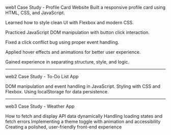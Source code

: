 web1 Case Study - Profile Card Website
Built a responsive profile card using HTML, CSS, and JavaScript.

Learned how to style clean UI with Flexbox and modern CSS.

Practiced JavaScript DOM manipulation with button click interaction.

Fixed a click conflict bug using proper event handling.

Applied hover effects and animations for better user experience.

Gained experience in separating structure, style, and logic.

____________________________________________________________________
web2 Case Study - To-Do List App

DOM manipulation and event handling in JavaScript.
Styling with CSS and Flexbox.
Using localStorage for data persistence.

____________________________________________________________________
web3 Case Study - Weather App 

How to fetch and display API data dynamically
Handling loading states and fetch errors
Implementing a theme toggle with animation and accessibility
Creating a polished, user-friendly front-end experience
